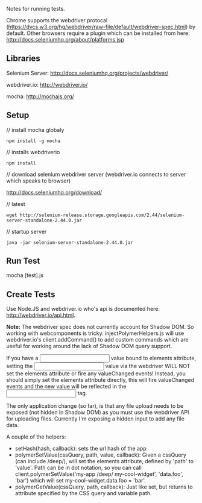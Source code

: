 Notes for running tests.

Chrome supports the webdriver protocal (https://dvcs.w3.org/hg/webdriver/raw-file/default/webdriver-spec.html) by default.  Other browsers require a plugin which can be installed from here: http://docs.seleniumhq.org/about/platforms.jsp

## Libraries
Selenium Server: http://docs.seleniumhq.org/projects/webdriver/

webdriver.io: http://webdriver.io/

mocha: http://mochajs.org/


## Setup
// install mocha globaly
```
npm install -g mocha
```

// installs webdriverio
```
npm install 
```

// download selenium webdriver server (webdriver.io connects to server which speaks to browser)

http://docs.seleniumhq.org/download/

// latest
```
wget http://selenium-release.storage.googleapis.com/2.44/selenium-server-standalone-2.44.0.jar
```

// startup server
```
java -jar selenium-server-standalone-2.44.0.jar
```

## Run Test
mocha [test].js


## Create Tests
Use Node.JS and webdriver.io who's api is documented here: http://webdriver.io/api.html.

**Note:** The webdriver spec does not currently account for Shadow DOM.  So working with webcomponents is tricky.  injectPolymerHelpers.js will use webdriver.io's client.addCommand() to add custom commands which are useful for working around the lack of Shadow DOM query support.

If you have a <input /> value bound to elements attribute, setting the <input /> value via the webdriver WILL NOT set the elements attribute or fire any valueChanged events!  Instead, you should simply set the elements attribute directly, this will fire valueChanged events and the new value will be reflected in the <input /> tag.

The only application change (so far), is that any file upload needs to be exposed (not hidden in Shadow DOM) as you must use the webdriver API for uploading files.  Currently I'm exposing a hidden input to add any file data.

A couple of the helpers:
- setHash(hash, callback): sets the url hash of the app
- polymerSetValue(cssQuery, path, value, callback): Given a cssQuery (can include /deep/), will set the elements attribute, defined by 'path' to 'value'.  Path can be in dot notation, so you can call client.polymerSetValue('my-app /deep/ my-cool-widget', 'data.foo', 'bar') which will set my-cool-widget.data.foo = 'bar'.
- polymerGetValue(cssQuery, path, callback): Just like set, but returns to attribute specified by the CSS query and variable path.
